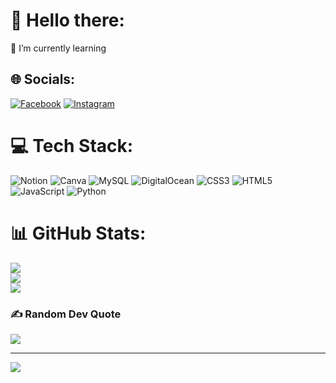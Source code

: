 # 💫 Hello there:
🌱 I’m currently learning


## 🌐 Socials:
[![Facebook](https://img.shields.io/badge/Facebook-%231877F2.svg?logo=Facebook&logoColor=white)](https://facebook.com/eddiekuo83) [![Instagram](https://img.shields.io/badge/Instagram-%23E4405F.svg?logo=Instagram&logoColor=white)](https://instagram.com/eddiekuo83) 

# 💻 Tech Stack:
![Notion](https://img.shields.io/badge/Notion-%23000000.svg?style=flat&logo=notion&logoColor=white) ![Canva](https://img.shields.io/badge/Canva-%2300C4CC.svg?style=flat&logo=Canva&logoColor=white) ![MySQL](https://img.shields.io/badge/mysql-4479A1.svg?style=flat&logo=mysql&logoColor=white) ![DigitalOcean](https://img.shields.io/badge/DigitalOcean-%230167ff.svg?style=flat&logo=digitalOcean&logoColor=white) ![CSS3](https://img.shields.io/badge/css3-%231572B6.svg?style=flat&logo=css3&logoColor=white) ![HTML5](https://img.shields.io/badge/html5-%23E34F26.svg?style=flat&logo=html5&logoColor=white) ![JavaScript](https://img.shields.io/badge/javascript-%23323330.svg?style=flat&logo=javascript&logoColor=%23F7DF1E) ![Python](https://img.shields.io/badge/python-3670A0?style=flat&logo=python&logoColor=ffdd54)
# 📊 GitHub Stats:
![](https://github-readme-stats.vercel.app/api?username=EddieKuo83&theme=dark&hide_border=true&include_all_commits=false&count_private=false)<br/>
![](https://nirzak-streak-stats.vercel.app/?user=EddieKuo83&theme=dark&hide_border=true)<br/>
![](https://github-readme-stats.vercel.app/api/top-langs/?username=EddieKuo83&theme=dark&hide_border=true&include_all_commits=false&count_private=false&layout=compact)

### ✍️ Random Dev Quote
![](https://quotes-github-readme.vercel.app/api?type=horizontal&theme=radical)

---
[![](https://visitcount.itsvg.in/api?id=EddieKuo83&icon=0&color=0)](https://visitcount.itsvg.in)

<!-- Proudly created with GPRM ( https://gprm.itsvg.in ) -->
